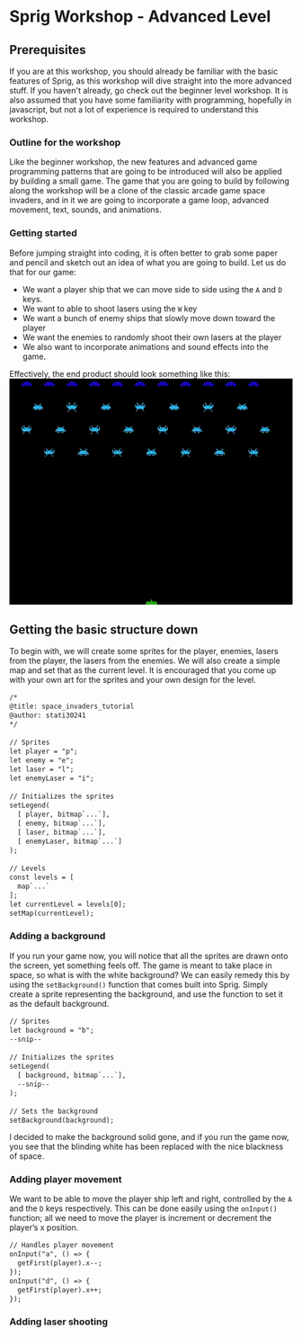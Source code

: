 # Sprig Workshop - Advanced Level

## Prerequisites
If you are at this workshop, you should already be familiar with the basic features of Sprig, as this workshop will dive straight into the more advanced stuff. If you haven't already, go check out the beginner level workshop. It is also assumed that you have some familiarity with programming, hopefully in javascript, but not a lot of experience is required to understand this workshop.

### Outline for the workshop
Like the beginner workshop, the new features and advanced game programming patterns that are going to be introduced will also be applied by building a small game. The game that you are going to build by following along the workshop will be a clone of the classic arcade game space invaders, and in it we are going to incorporate a game loop, advanced movement, text, sounds, and animations.

### Getting started
Before jumping straight into coding, it is often better to grab some paper and pencil and sketch out an idea of what you are going to build. Let us do that for our game:
- We want a player ship that we can move side to side using the `A` and `D` keys.
- We want to able to shoot lasers using the `W` key
- We want a bunch of enemy ships that slowly move down toward the player
- We want the enemies to randomly shoot their own lasers at the player
- We also want to incorporate animations and sound effects into the game.
  
Effectively, the end product should look something like this:
![](space_invaders_game.gif)

## Getting the basic structure down
To begin with, we will create some sprites for the player, enemies, lasers from the player, the lasers from the enemies. We will also create a simple map and set that as the current level. It is encouraged that you come up with your own art for the sprites and your own design for the level.
```
/*
@title: space_invaders_tutorial
@author: stati30241
*/

// Sprites
let player = "p";
let enemy = "e";
let laser = "l";
let enemyLaser = "i";

// Initializes the sprites
setLegend(
  [ player, bitmap`...`],
  [ enemy, bitmap`...`],
  [ laser, bitmap`...`],
  [ enemyLaser, bitmap`...`]
);

// Levels
const levels = [
  map`...`
];
let currentLevel = levels[0];
setMap(currentLevel);
```

### Adding a background
If you run your game now, you will notice that all the sprites are drawn onto the screen, yet something feels off. The game is meant to take place in space, so what is with the white background? We can easily remedy this by using the `setBackground()` function that comes built into Sprig. Simply create a sprite representing the background, and use the function to set it as the default background.
```
// Sprites
let background = "b";
--snip--

// Initializes the sprites
setLegend(
  [ background, bitmap`...`],
  --snip--
);

// Sets the background
setBackground(background);
```
I decided to make the background solid gone, and if you run the game now, you see that the blinding white has been replaced with the nice blackness of space.

### Adding player movement
We want to be able to move the player ship left and right, controlled by the `A` and the `D` keys respectively. This can be done easily using the `onInput()` function; all we need to move the player is increment or decrement the player’s x position.
```
// Handles player movement
onInput("a", () => {
  getFirst(player).x--;
});
onInput("d", () => {
  getFirst(player).x++;
});
```

### Adding laser shooting

